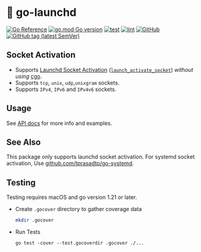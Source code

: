 # 🚀 go-launchd

[![Go Reference](https://img.shields.io/badge/go-reference-00758D?logo=go&logoColor=white)](https://pkg.go.dev/github.com/tprasadtp/go-launchd)
[![go.mod Go version](https://img.shields.io/github/go-mod/go-version/tprasadtp/go-launchd?label=go-version&logo=go&logoColor=white&color=CE3262)](https://github.com/tprasadtp/go-launchd/blob/master/go.mod)
[![test](https://github.com/tprasadtp/go-launchd/actions/workflows/test.yml/badge.svg)](https://github.com/tprasadtp/go-launchd/actions/workflows/test.yml)
[![lint](https://github.com/tprasadtp/go-launchd/actions/workflows/lint.yml/badge.svg)](https://github.com/tprasadtp/go-launchd/actions/workflows/lint.yml)
[![GitHub](https://img.shields.io/github/license/tprasadtp/go-launchd)](https://github.com/tprasadtp/go-launchd/blob/master/LICENSE)
[![GitHub tag (latest SemVer)](https://img.shields.io/github/v/tag/tprasadtp/go-launchd?color=7f50a6&label=release&logo=semver&sort=semver)](https://github.com/tprasadtp/go-launchd/releases)

## Socket Activation

- Supports [Launchd Socket Activation][socket-activation]
([`launch_activate_socket`][socket-activation]) _without using_ [cgo].
- Supports `tcp`, `unix`, `udp`,`unixgram` sockets.
- Supports `IPv4`, `IPv6` and `IPv4v6` sockets.


## Usage

See [API docs](https://pkg.go.dev/github.com/tprasadtp/go-launchd) for more info and examples.

## See Also

This package only supports launchd socket activation. For systemd socket activation,
Use [github.com/tprasadtp/go-systemd](https://github.com/tprasadtp/go-systemd).

## Testing

Testing requires macOS and go version 1.21 or later.

- Create `.gocover` directory to gather coverage data

    ```bash
    mkdir .gocover
    ```

- Run Tests

    ```console
    go test -cover --test.gocoverdir .gocover ./...
    ```

[syscall]: https://pkg.go.dev/syscall
[unsafe]: https://pkg.go.dev/unsafe
[cgo]: https://pkg.go.dev/cmd/cgo
[socket-activation]: https://developer.apple.com/documentation/xpc/1505523-launch_activate_socket
